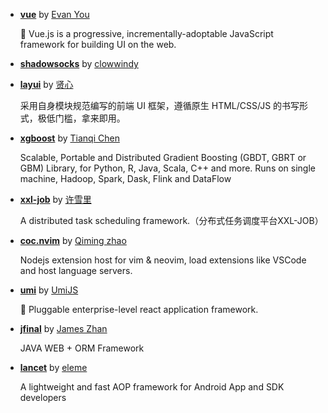 - **[vue](https://github.com/vuejs/vue)** by [Evan You](https://github.com/yyx990803)

    🖖 Vue.js is a progressive, incrementally-adoptable JavaScript framework for building UI on the web.
            
- **[shadowsocks](https://github.com/shadowsocks/shadowsocks)** by [clowwindy](https://github.com/clowwindy)

    
            
- **[layui](https://github.com/sentsin/layui)** by [贤心](https://github.com/sentsin)

    采用自身模块规范编写的前端 UI 框架，遵循原生 HTML/CSS/JS 的书写形式，极低门槛，拿来即用。
            
- **[xgboost](https://github.com/dmlc/xgboost)** by [Tianqi Chen](https://github.com/tqchen)

    Scalable, Portable and Distributed Gradient Boosting (GBDT, GBRT or GBM) Library,  for Python, R, Java, Scala, C++ and more. Runs on single machine, Hadoop, Spark, Dask, Flink and DataFlow
            
- **[xxl-job](https://github.com/xuxueli/xxl-job)** by [许雪里](https://github.com/xuxueli)

    A distributed task scheduling framework.（分布式任务调度平台XXL-JOB）
            
- **[coc.nvim](https://github.com/neoclide/coc.nvim)** by [Qiming zhao](https://github.com/chemzqm)

    Nodejs extension host for vim & neovim, load extensions like VSCode and host language servers.
            
- **[umi](https://github.com/umijs/umi)** by [UmiJS](https://github.com/umijs)

    🌋 Pluggable enterprise-level react application framework.
            
- **[jfinal](https://github.com/jfinal/jfinal)** by [James Zhan](https://github.com/jfinal)

    JAVA WEB + ORM Framework
            
- **[lancet](https://github.com/eleme/lancet)** by [eleme](https://github.com/eleme)

    A lightweight and fast AOP framework for Android App and SDK developers
            
